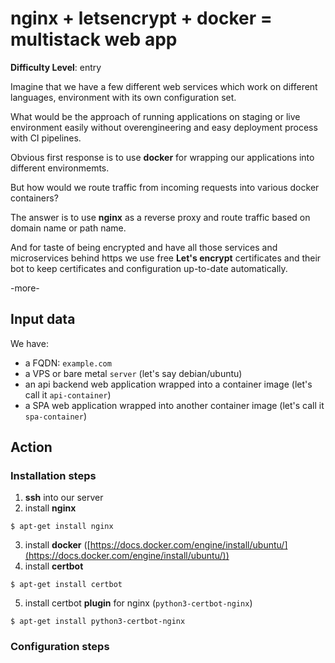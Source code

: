 # nginx + letsencrypt + docker = multistack web app

**Difficulty Level**: entry

Imagine that we have a few different web services which work on different
languages, environment with its own configuration set.

What would be the approach of running applications on staging or live
environment easily without overengineering and easy deployment process with CI
pipelines.

Obvious first response is to use **docker** for wrapping our applications into
different environmemts.

But how would we route traffic from incoming requests into various docker
containers?

The answer is to use **nginx** as a reverse proxy and route traffic based on domain
name or path name.

And for taste of being encrypted and have all those services and microservices
behind https we use free **Let's encrypt** certificates and their bot to keep
certificates and configuration up-to-date automatically.

-more-

## Input data

We have:

- a FQDN: `example.com`
- a VPS or bare metal `server` (let's say debian/ubuntu)
- an api backend web application wrapped into a container image (let's call it
  `api-container`)
- a SPA web application wrapped into another container image (let's call it
  `spa-container`)

## Action

### Installation steps
1. **ssh** into our server
2. install **nginx**
```
$ apt-get install nginx
```
3. install **docker**
   ([https://docs.docker.com/engine/install/ubuntu/](https://docs.docker.com/engine/install/ubuntu/))
4. install **certbot**
```
$ apt-get install certbot
```
5. install certbot **plugin** for nginx (`python3-certbot-nginx`)
```
$ apt-get install python3-certbot-nginx
```

### Configuration steps

